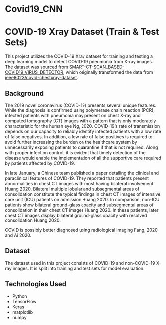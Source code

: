 # Covid19_CNN
# COVID-19 Xray Dataset (Train & Test Sets)

This project utilizes the COVID-19 Xray dataset for training and testing a deep learning model to detect COVID-19 pneumonia from X-ray images. The dataset was sourced from [SMART-CT-SCAN_BASED-COVID19_VIRUS_DETECTOR](https://github.com/JordanMicahBennett/SMART-CT-SCAN_BASED-COVID19_VIRUS_DETECTOR/), which originally transformed the data from [ieee8023/covid-chestxray-dataset](https://github.com/ieee8023/covid-chestxray-dataset).

## Background

The 2019 novel coronavirus (COVID-19) presents several unique features. While the diagnosis is confirmed using polymerase chain reaction (PCR), infected patients with pneumonia may present on chest X-ray and computed tomography (CT) images with a pattern that is only moderately characteristic for the human eye Ng, 2020. COVID-19’s rate of transmission depends on our capacity to reliably identify infected patients with a low rate of false negatives. In addition, a low rate of false positives is required to avoid further increasing the burden on the healthcare system by unnecessarily exposing patients to quarantine if that is not required. Along with proper infection control, it is evident that timely detection of the disease would enable the implementation of all the supportive care required by patients affected by COVID-19.

In late January, a Chinese team published a paper detailing the clinical and paraclinical features of COVID-19. They reported that patients present abnormalities in chest CT images with most having bilateral involvement Huang 2020. Bilateral multiple lobular and subsegmental areas of consolidation constitute the typical findings in chest CT images of intensive care unit (ICU) patients on admission Huang 2020. In comparison, non-ICU patients show bilateral ground-glass opacity and subsegmental areas of consolidation in their chest CT images Huang 2020. In these patients, later chest CT images display bilateral ground-glass opacity with resolved consolidation Huang 2020.

COVID is possibly better diagnosed using radiological imaging Fang, 2020 and Ai 2020.

## Dataset

The dataset used in this project consists of COVID-19 and non-COVID-19 X-ray images. It is split into training and test sets for model evaluation.

## Technologies Used

- Python
- TensorFlow
- Keras
- matplotlib
- numpy
